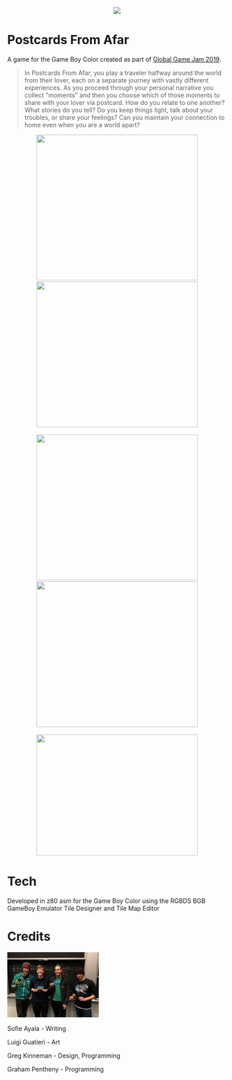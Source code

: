 <p align="center">
  <img src="https://github.com/grahamboree/Postcards-From-Afar/blob/master/screenshots/airplanewindow.png" />
</p>

# Postcards From Afar

  A game for the Game Boy Color created as part of [Global Game Jam 2019](https://globalgamejam.org/2019/games/postcards-afar).

> In Postcards From Afar, you play a traveler halfway around the world from their lover, each on a separate journey with vastly different experiences. As you proceed through your personal narrative you collect "moments" and then you choose which of those moments to share with your lover via postcard. How do you relate to one another? What stories do you tell? Do you keep things light, talk about your troubles, or share your feelings? Can you maintain your connection to home even when you are a world apart?

<p align="center">
  <img width=370 height=333 src="https://github.com/grahamboree/Postcards-From-Afar/raw/master/screenshots/cross.png" />
  <img width=370 height=333 src="https://github.com/grahamboree/Postcards-From-Afar/raw/master/screenshots/pyramids.png" />
<p align="center">
  <img width=370 height=333 src="https://github.com/grahamboree/Postcards-From-Afar/raw/master/screenshots/scuba.png" />
  <img width=370 height=333 src="https://github.com/grahamboree/Postcards-From-Afar/raw/master/screenshots/killi.png" />
</p>
<p align="center">
  <img width=370 height=277 src="https://github.com/grahamboree/Postcards-From-Afar/raw/master/screenshots/postcards.jpg" />
</p>

# Tech

  Developed in z80 asm for the Game Boy Color using the RGBDS BGB GameBoy Emulator Tile Designer and Tile Map Editor



# Credits

![Credits](screenshots/team.jpg)

Sofie Ayala - Writing

Luigi Guatieri - Art

Greg Kinneman - Design, Programming

Graham Pentheny - Programming
